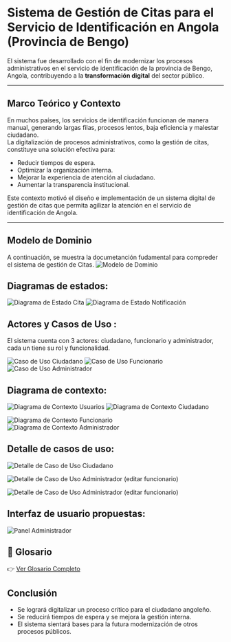 #  Sistema de Gestión de Citas para el Servicio de Identificación en Angola (Provincia de Bengo)  
El sistema fue desarrollado con el fin de modernizar los procesos administrativos en el servicio de identificación de la provincia de Bengo, Angola, contribuyendo a la **transformación digital** del sector público.  

---

##  Marco Teórico y Contexto

En muchos países, los servicios de identificación funcionan de manera manual, generando largas filas, procesos lentos, baja eficiencia y malestar ciudadano.  
La digitalización de procesos administrativos, como la gestión de citas, constituye una solución efectiva para:  

- Reducir tiempos de espera.  
- Optimizar la organización interna.  
- Mejorar la experiencia de atención al ciudadano.  
- Aumentar la transparencia institucional.  

Este contexto motivó el diseño e implementación de un sistema digital de gestión de citas que permita agilizar la atención en el servicio de identificación de Angola.  

---
## Modelo de Dominio
A continuación, se muestra la documetanción fudamental para compreder el sistema de gestión de Citas.
![Modelo de Dominio](Documentacion/imagens/Modelodedominio.svg)





## Diagramas de estados:
![Diagrama de Estado Cita](Documentacion/imagens/Diagramadeestadocita.svg)
![Diagrama de Estado Notificación](Documentacion/imagens/DiagramadeEstadonotificacion.svg)


## Actores y Casos de Uso :
El sistema cuenta con 3 actores: ciudadano, funcionario y administrador, cada un tiene su rol y funcionalidad.

![Caso de Uso Ciudadano](Documentacion/imagens/CasodeUsoCiudadano.svg)
![Caso de Uso Funcionario](Documentacion/imagens/CasodeUsofuncionario.svg)
![Caso de Uso Administrador](./Documentacion/imagens/CasodeUsoAdministrador.svg)



## Diagrama de contexto:
![Diagrama de Contexto Usuarios](Documentacion/imagens/DiagramadeContexto%20%28Usuarios%29.svg)
![Diagrama de Contexto Ciudadano](Documentacion/imagens/DiagramadeContexto%28Ciudadano%29.svg)

![Diagrama de Contexto Funcionario](Documentacion/imagens/DiagramadeContexto%20%28Funcionario%29.svg)
![Diagrama de Contexto Administrador](Documentacion/imagens/DiagramadeContexto%28Administrador%29.svg)

## Detalle de casos de uso:
![Detalle de Caso de Uso Ciudadano](Documentacion/imagens/DetalledeCasodeUsoCiudadano.svg)

![Detalle de Caso de Uso Administrador (editar funcionario)](Documentacion/imagens/DetalledeCasodeUsoAdministrador%28editar%20funcionario%29.svg)

![Detalle de Caso de Uso Administrador (editar funcionario)](Documentacion/imagens/DetalledeCasodeUsoAdministrador%28editar%20funcionario%29.svg)

## Interfaz de usuario propuestas:
![Panel Administrador](Documentacion/ImagenesInterfazes/paneladministrador.png)


## 📖 Glosario

👉 [Ver Glosario Completo](./Documentacion/Glosario.md)

## Conclusión
- Se logrará digitalizar un proceso crítico para el ciudadano angoleño.
- Se reducirá tiempos de espera y se mejora la gestión interna.
- El sistema sientará bases para la futura modernización de otros procesos públicos.
